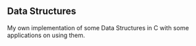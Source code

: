 ## Data Structures
My own implementation of some Data Structures in C with some applications on using them.
